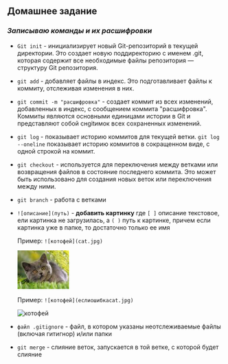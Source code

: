 ## Домашнее задание
### *Записываю команды и их расшифровки* 
* ``Git init`` - инициализирует новый Git-репозиторий в текущей директории. Это создает новую поддиректорию с именем .git, которая содержит все необходимые файлы репозитория — структуру Git репозитория.

* ``git add`` - добавляет файлы в индекс. Это подготавливает файлы к коммиту, отслеживая изменения в них.

* ``git commit -m "расшифровка"`` - создает коммит из всех изменений, добавленных в индекс, с сообщением коммита "расшифровка". Коммиты являются основными единицами истории в Git и представляют собой снgitимок всех сохраненных изменений.

* ``git log`` - показывает историю коммитов для текущей ветки. ``git log --oneline`` показывает историю коммитов в сокращенном виде, с одной строкой на коммит.

* ``git checkout`` - используется для переключения между ветками или возвращения файлов в состояние последнего коммита. Это может быть использовано для создания новых веток или переключения между ними.

* ``git branch`` - работа с ветками

* ``![описание](путь)`` - **добавить картинку** где ``[ ]`` описание текстовое, ели картинка не загрузилась, a ``( )`` путь к картинке, причем если картинка уже в папке, то достаточно только ее имя

  Пример: ``![котофей](cat.jpg)``

   ![котофей](cat.jpg)
   
   Пример: ``![котофей](еслиошибкаcat.jpg)``

   ![котофей](еслиошибкаcat.jpg)

* ``файл .gitignore`` - файл, в котором указаны неотслеживаемые файлы (включая гитигнор) и/или папки

* ``git merge`` - слияние веток, запускается в той ветке, с которой будет слияние



